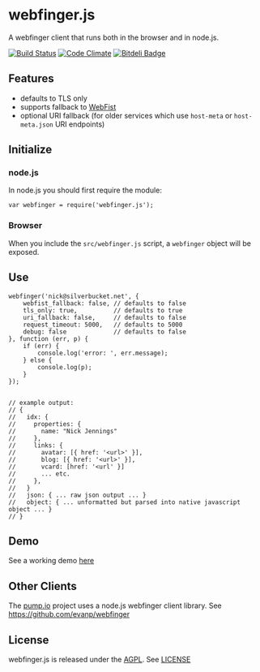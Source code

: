 # webfinger.js
A webfinger client that runs both in the browser and in node.js.

[![Build Status](https://secure.travis-ci.org/silverbucket/webfinger.js.png)](http://travis-ci.org/silverbucket/webfinger.js)
[![Code Climate](https://codeclimate.com/github/silverbucket/webfinger.js/badges/gpa.svg)](https://codeclimate.com/github/silverbucket/webfinger.js)
[![Bitdeli Badge](https://d2weczhvl823v0.cloudfront.net/silverbucket/webfinger.js/trend.png)](https://bitdeli.com/free "Bitdeli Badge")

## Features

* defaults to TLS only
* supports fallback to [WebFist](http://webfist.org)
* optional URI fallback (for older services which use `host-meta` or `host-meta.json` URI endpoints)

## Initialize

### node.js
In node.js you should first require the module:

	var webfinger = require('webfinger.js');

### Browser
When you include the `src/webfinger.js` script, a `webfinger` object will be exposed.

## Use

	webfinger('nick@silverbucket.net', {
		webfist_fallback: false, // defaults to false
		tls_only: true,          // defaults to true
		uri_fallback: false,     // defaults to false
		request_timeout: 5000,   // defaults to 5000
		debug: false             // defaults to false
	}, function (err, p) {
		if (err) {
            console.log('error: ', err.message);
        } else {
			console.log(p);
		}
	});


	// example output:
	// {
	//   idx: {
    //     properties: {
	//       name: "Nick Jennings"
	//     },
	//     links: {
	//       avatar: [{ href: '<url>' }],
	//       blog: [{ href: '<url>' }],
	//       vcard: [href: '<url' }]
	//       ... etc.
	//     },
	//   }
    //   json: { ... raw json output ... }
    //   object: { ... unformatted but parsed into native javascript object ... }
	// }


## Demo
See a working demo [here](http://silverbucket.github.com/webfinger.js/demo/)

## Other Clients
The [pump.io](https://github.com/e14n/pump.io) project uses a node.js webfinger client library. See https://github.com/evanp/webfinger

## License
webfinger.js is released under the [AGPL](http://www.gnu.org/licenses/agpl.html). See [LICENSE](LICENSE)
